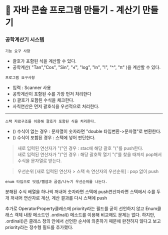# :pushpin: 자바 콘솔 프로그램 만들기 - 계산기 만들기
### 공학계산기 시스템
`기능 요구 사항` <br>
+ 괄호가 포함된 식을 계산할 수 있다. <br>
+ 공학계산( "Tan","Cos", "Sin",  "√", "log", "ln",   "!", "^", "π" )을 계산할 수 있다.
  
`프로그램 요구사항` <br>
+ 입력  : Scanner 사용
+ 공학계산이 포함된 수를 가장 먼저 처리한다
+ () 괄호가 포함된 수식을 체크한다.
+ 사칙연산은 먼저 괄호식을 우선적으로 처리한다.

---

`스택 자료구조를 이용해 괄호가 포함된 식을 처리한다.` <br>
+ () 수식이 없는 경우   : 문자열이 숫자라면 "double 타입변환->문자열"로 변환한다.
+ () 수식이 포함된 경우 : 스택에 넣어 판단한다.

> 새로 입력된 연산자가 "("인 경우 : stac에 해당 괄호 "("를 push한다. <br>
> 새로 입력된 연산자가 ")"인 경우 :  해당 괄호짝 열기 "("를 찾을 때까지 pop해서 수식을 문자열로 받는다. <br>


> 우선순위 [새로 입력된 연산자 > 스택 속 연산자의 우선순위] : pop 없이 push <br>



`enum 타입으로 덧셈/뺄셈과 곱셈/나누기 우선순위를 나눈다.`

분해된 수식 배열을 하나씩 꺼내어 숫자라면 스택에 push연산자라면 스택에서 수를 두 개 꺼내어 연산자로 계산, 계산 결과를 다시 스택에 push


추가로 OperatorProperty클래스에 priority라는 필드를 굳이 선언하지 않고
Enum클래스 객체 내장 메소드인 .ordinal() 메소드를 이용해 비교해도 문제는 없다. 
하지만, .ordinal()은 클래스 정의 안에서 선언한 순서에 의존하기 때문에 완전하지 않다고 보고 priority라는 정수형 필드를 추가했다.
